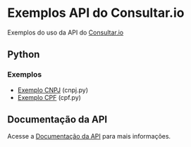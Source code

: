 # Exemplos API do Consultar.io

Exemplos do uso da API do [Consultar.io](https://consultar.io/?utm_source=github&utm_medium=readme&utm_campaign=api)

## Python

### Exemplos

- [Exemplo CNPJ](/python/cnpj.py) (cnpj.py)
- [Exemplo CPF](/python/cpf.py) (cpf.py)

## Documentação da API

Acesse a [Documentação da API](https://consultar.dev/?utm_source=github&utm_medium=readme&utm_campaign=api) para mais informações.
